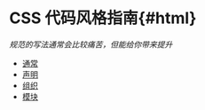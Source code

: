 # CSS 代码风格指南{#html}
_规范的写法通常会比较痛苦，但能给你带来提升_

* [通常](/css/base.md)
* [声明](/css/statement.md)
* [组织](/css/organization.md)
* [模块](/css/module.md) 